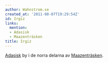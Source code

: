 ```yaml
---
author: Wahnstrom.se
created_at: '2011-08-07T19:29:54Z'
id: Irgiz
links:
  mention:
  - Adasisk
  - Maazenträsken
title: Irgiz
---
```


[Adasisk] by i de norra delarna av [Maazenträsken].

  [Adasisk]: Adasisk
  [Maazenträsken]: Maazenträsken